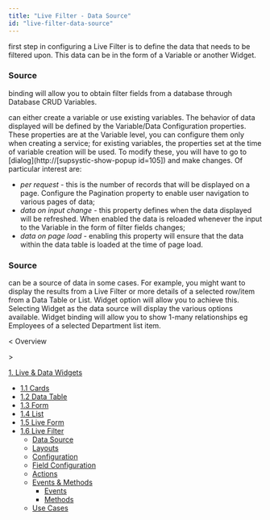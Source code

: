 ```yaml
---
title: "Live Filter - Data Source"
id: "live-filter-data-source"
---
```


first step in configuring a Live Filter is to define the data that needs to be filtered upon. This data can be in the form of a Variable or another Widget.

### Source

binding will allow you to obtain filter fields from a database through Database CRUD Variables.

can either create a variable or use existing variables. The behavior of data displayed will be defined by the Variable/Data Configuration properties. These properties are at the Variable level, you can configure them only when creating a service; for existing variables, the properties set at the time of variable creation will be used. To modify these, you will have to go to [dialog](http://[supsystic-show-popup id=105]) and make changes. Of particular interest are:

- _per request_ - this is the number of records that will be displayed on a page. Configure the Pagination property to enable user navigation to various pages of data;
- _data on input change_ - this property defines when the data displayed will be refreshed. When enabled the data is reloaded whenever the input to the Variable in the form of filter fields changes;
- _data on page load_ - enabling this property will ensure that the data within the data table is loaded at the time of page load.

### Source

can be a source of data in some cases. For example, you might want to display the results from a Live Filter or more details of a selected row/item from a Data Table or List. Widget option will allow you to achieve this. Selecting Widget as the data source will display the various options available. Widget binding will allow you to show 1-many relationships eg Employees of a selected Department list item.

< Overview

\>

[1\. Live & Data Widgets](/learn/app-development/widgets/widget-library/#data-live)

- [1.1 Cards](/learn/app-development/widgets/datalive/cards/)
- [1.2 Data Table](/learn/app-development/widgets/datalive/data-table/)
- [1.3 Form](/learn/app-development/widgets/datalive/form/)
- [1.4 List](/learn/app-development/widgets/datalive/list/)
- [1.5 Live Form](/learn/app-development/widgets/datalive/live-form/)
- [1.6 Live Filter](/learn/app-development/widgets/datalive/live-filter/)
    - [Data Source](/learn/app-development/widgets/datalive/livefilter/live-filter-data-source/)
    - [Layouts](/learn/app-development/widgets/datalive/livefilter/livefilter-layouts/)
    - [Configuration](/learn/app-development/widgets/datalive/livefilter/filter-configurations/)
    - [Field Configuration](/learn/app-development/widgets/datalive/livefilter/livefilter-field-configuration/)
    - [Actions](/learn/app-development/widgets/datalive/livefilter/livefilter-actions/)
    - [Events & Methods](/learn/app-development/widgets/datalive/livefilter/livefilter-events-methods/)
        - [Events](/learn/app-development/widgets/datalive/livefilter/livefilter-events-methods/#events)
        - [Methods](/learn/app-development/widgets/datalive/livefilter/livefilter-events-methods/#methods)
    - [Use Cases](/learn/app-development/widgets/datalive/livefilter/livefilter-use-cases/)
